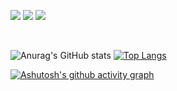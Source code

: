 
![](https://badgen.net/twitter/follow/golang)
![](https://badgen.net/pypi/python/black)
![](https://badgen.net/docker/stars/library/ubuntu)

<br >

![Anurag's GitHub stats](https://github-readme-stats.vercel.app/api?username=antmoveh&show_icons=true&theme=gruvbox)
[![Top Langs](https://github-readme-stats.vercel.app/api/top-langs/?username=antmoveh&layout=compact)](https://github.com/antmoveh/github-readme-stats)
<br >

[![Ashutosh's github activity graph](https://activity-graph.herokuapp.com/graph?username=antmoveh&theme=dracula)](https://github.com/antmoveh/github-readme-activity-graph)
